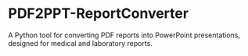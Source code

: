 # PDF2PPT-ReportConverter
A Python tool for converting PDF reports into PowerPoint presentations, designed for medical and laboratory reports.
